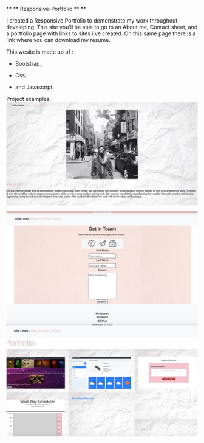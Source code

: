 ** ** Responsive-Portfolio ** **

 I created a Responsive Portfolio to demonstrate my work throughout developing. This site you'll be able to go to an About me, Contact sheet, and a portfolio page with links to sites i've created. On this same page there is a link where you can download my resume.
 
 This wesite is made up of :
 
* Bootstrap , 
 
 * Css, 
 
* and Javascript.
 
 Project examples:
 ![Image of Page1](https://raw.githubusercontent.com/allielewis07/Responsive-Portfolio/dc9bd36e3f93ebaf1f9ed100f4a7b54fa27ba3bd/Assets/page1.jpg)
 ![Image of Page2](https://raw.githubusercontent.com/allielewis07/Responsive-Portfolio/dc9bd36e3f93ebaf1f9ed100f4a7b54fa27ba3bd/Assets/Screen%20Shot%202020-09-30%20at%2010.41.11%20PM.jpg)
 ![Image of Home page](https://raw.githubusercontent.com/allielewis07/Responsive-Portfolio/dc9bd36e3f93ebaf1f9ed100f4a7b54fa27ba3bd/Assets/Page2.jpg)
